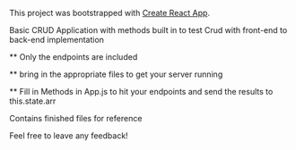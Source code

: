 This project was bootstrapped with [Create React App](https://github.com/facebookincubator/create-react-app).

Basic CRUD Application with methods built in to test Crud with front-end to back-end implementation


** Only the endpoints are included

** bring in the appropriate files to get your server running

** Fill in Methods in App.js to hit your endpoints and send the results to this.state.arr


Contains finished files for reference

Feel free to leave any feedback!




